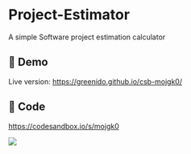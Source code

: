 # Project-Estimator

A simple Software project estimation calculator

## 🎉 Demo
Live version: https://greenido.github.io/csb-mojgk0/

## 📝 Code
https://codesandbox.io/s/mojgk0

![](https://images.unsplash.com/photo-1518057111178-44a106bad636?ixlib=rb-4.0.3&ixid=MnwxMjA3fDB8MHxwaG90by1wYWdlfHx8fGVufDB8fHx8&auto=format&fit=crop&w=688&q=80)
